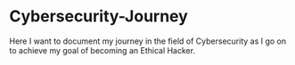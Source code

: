 # Cybersecurity-Journey
Here I want to document my journey in the field of Cybersecurity as I go on to achieve my goal of becoming an Ethical Hacker.
